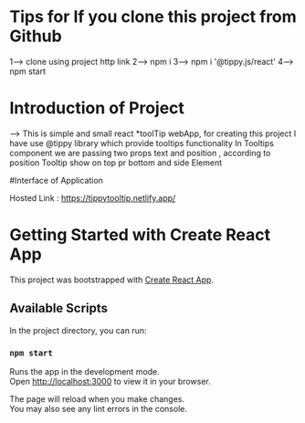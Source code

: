 # Tips for If you clone this project from Github
1--> clone using project http link 
2--> npm i
3--> npm i '@tippy.js/react'
4--> npm  start

# Introduction of Project 
--> This is simple and small react *toolTip webApp,
    for creating this project I have use @tippy 
    library which provide tooltips functionality
    In Tooltips component we are passing two props
    text and position , according to position Tooltip 
    show on top pr bottom and side Element

#Interface of Application 

Hosted Link : https://tippytooltip.netlify.app/



# Getting Started with Create React App

This project was bootstrapped with [Create React App](https://github.com/facebook/create-react-app).

## Available Scripts

In the project directory, you can run:

### `npm start`

Runs the app in the development mode.\
Open [http://localhost:3000](http://localhost:3000) to view it in your browser.

The page will reload when you make changes.\
You may also see any lint errors in the console.

